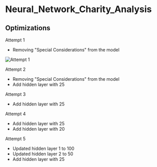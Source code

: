 # Neural_Network_Charity_Analysis

## Optimizations
Attempt 1 
- Removing "Special Considerations" from the model

![Attempt 1](../main/resources/attempt1.png)

Attempt 2
- Removing "Special Considerations" from the model
- Add hidden layer with 25

Attempt 3
- Add hidden layer with 25

Attempt 4
- Add hidden layer with 25
- Add hidden layer with 20

Attempt 5
- Updated hidden layer 1 to 100
- Updated hidden layer 2 to 50
- Add hidden layer with 25
